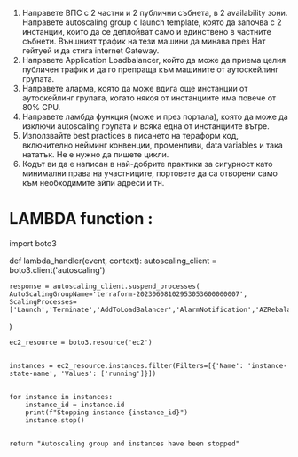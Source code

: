 1. Направете ВПС с 2 частни и 2 публични събнета, в 2 availability зони. Направете autoscaling group с launch template, която да започва с 2 инстанции, които да се деплойват само и единствено в частните събнети. Външният трафик на тези машини да минава през Нат гейтуей и да стига internet Gateway.
2. Направете Application Loadbalancer, който да може да приема целия публичен трафик и да го препраща към машините от аутоскейлинг групата.
3. Направете аларма, която да може вдига още инстанции от аутоскейлинг групата, когато някоя от инстанциите има повече от 80% CPU.
4. Направете ламбда функция (може и през портала), която да може да изключи autoscaling групата и всяка една от инстанциите вътре.
5. Използвайте best practices в писането на тераформ код, включително нейминг конвенции, променливи, data variables и така нататък. Не е нужно да пишете цикли.
6. Кодът ви да е написан в най-добрите практики за сигурност като минимални права на участниците, портовете да са отворени само към необходимите айпи адреси и тн.


# LAMBDA function :


import boto3

def lambda_handler(event, context):
    autoscaling_client = boto3.client('autoscaling')
    
    response = autoscaling_client.suspend_processes(
    AutoScalingGroupName='terraform-20230608102953053600000007',
    ScalingProcesses=['Launch','Terminate','AddToLoadBalancer','AlarmNotification','AZRebalance','HealthCheck','InstanceRefresh','ReplaceUnhealthy','ScheduledActions']
)
    
    ec2_resource = boto3.resource('ec2')


    instances = ec2_resource.instances.filter(Filters=[{'Name': 'instance-state-name', 'Values': ['running']}])

 
    for instance in instances:
        instance_id = instance.id
        print(f"Stopping instance {instance_id}")
        instance.stop()
    
    
    return "Autoscaling group and instances have been stopped"
